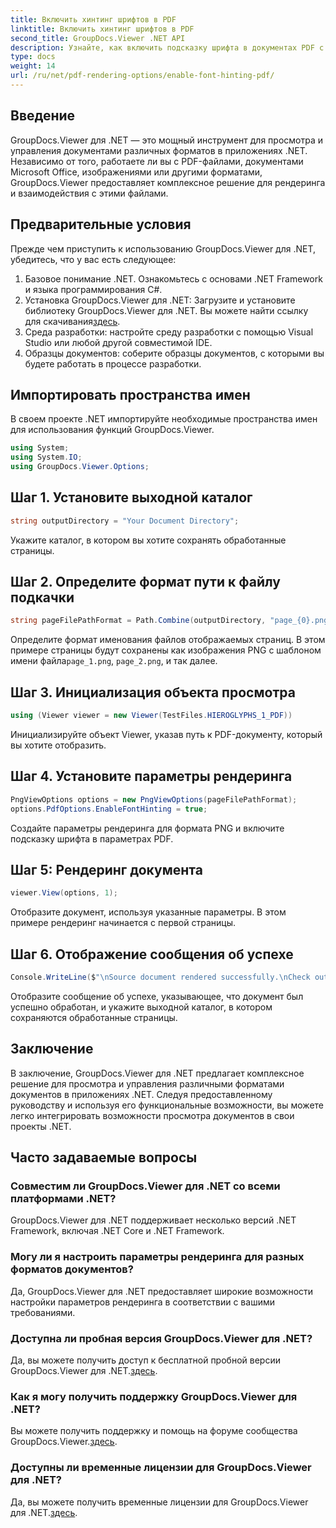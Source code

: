 ```yaml
---
title: Включить хинтинг шрифтов в PDF
linktitle: Включить хинтинг шрифтов в PDF
second_title: GroupDocs.Viewer .NET API
description: Узнайте, как включить подсказку шрифта в документах PDF с помощью GroupDocs.Viewer для .NET. Следуйте нашему пошаговому руководству для бесшовной интеграции.
type: docs
weight: 14
url: /ru/net/pdf-rendering-options/enable-font-hinting-pdf/
---
```

## Введение
GroupDocs.Viewer для .NET — это мощный инструмент для просмотра и управления документами различных форматов в приложениях .NET. Независимо от того, работаете ли вы с PDF-файлами, документами Microsoft Office, изображениями или другими форматами, GroupDocs.Viewer предоставляет комплексное решение для рендеринга и взаимодействия с этими файлами.
## Предварительные условия
Прежде чем приступить к использованию GroupDocs.Viewer для .NET, убедитесь, что у вас есть следующее:
1. Базовое понимание .NET. Ознакомьтесь с основами .NET Framework и языка программирования C#.
2.  Установка GroupDocs.Viewer для .NET: Загрузите и установите библиотеку GroupDocs.Viewer для .NET. Вы можете найти ссылку для скачивания[здесь](https://releases.groupdocs.com/viewer/net/).
3. Среда разработки: настройте среду разработки с помощью Visual Studio или любой другой совместимой IDE.
4. Образцы документов: соберите образцы документов, с которыми вы будете работать в процессе разработки.

## Импортировать пространства имен
В своем проекте .NET импортируйте необходимые пространства имен для использования функций GroupDocs.Viewer.

```csharp
using System;
using System.IO;
using GroupDocs.Viewer.Options;
```
## Шаг 1. Установите выходной каталог
```csharp
string outputDirectory = "Your Document Directory";
```
Укажите каталог, в котором вы хотите сохранять обработанные страницы.
## Шаг 2. Определите формат пути к файлу подкачки
```csharp
string pageFilePathFormat = Path.Combine(outputDirectory, "page_{0}.png");
```
 Определите формат именования файлов отображаемых страниц. В этом примере страницы будут сохранены как изображения PNG с шаблоном имени файла`page_1.png`, `page_2.png`, и так далее.
## Шаг 3. Инициализация объекта просмотра
```csharp
using (Viewer viewer = new Viewer(TestFiles.HIEROGLYPHS_1_PDF))
```
Инициализируйте объект Viewer, указав путь к PDF-документу, который вы хотите отобразить.
## Шаг 4. Установите параметры рендеринга
```csharp
PngViewOptions options = new PngViewOptions(pageFilePathFormat);
options.PdfOptions.EnableFontHinting = true;
```
Создайте параметры рендеринга для формата PNG и включите подсказку шрифта в параметрах PDF.
## Шаг 5: Рендеринг документа
```csharp
viewer.View(options, 1);
```
Отобразите документ, используя указанные параметры. В этом примере рендеринг начинается с первой страницы.
## Шаг 6. Отображение сообщения об успехе
```csharp
Console.WriteLine($"\nSource document rendered successfully.\nCheck output in {outputDirectory}.");
```
Отобразите сообщение об успехе, указывающее, что документ был успешно обработан, и укажите выходной каталог, в котором сохраняются обработанные страницы.

## Заключение
В заключение, GroupDocs.Viewer для .NET предлагает комплексное решение для просмотра и управления различными форматами документов в приложениях .NET. Следуя предоставленному руководству и используя его функциональные возможности, вы можете легко интегрировать возможности просмотра документов в свои проекты .NET.
## Часто задаваемые вопросы
### Совместим ли GroupDocs.Viewer для .NET со всеми платформами .NET?
GroupDocs.Viewer для .NET поддерживает несколько версий .NET Framework, включая .NET Core и .NET Framework.
### Могу ли я настроить параметры рендеринга для разных форматов документов?
Да, GroupDocs.Viewer для .NET предоставляет широкие возможности настройки параметров рендеринга в соответствии с вашими требованиями.
### Доступна ли пробная версия GroupDocs.Viewer для .NET?
 Да, вы можете получить доступ к бесплатной пробной версии GroupDocs.Viewer для .NET.[здесь](https://releases.groupdocs.com/).
### Как я могу получить поддержку GroupDocs.Viewer для .NET?
 Вы можете получить поддержку и помощь на форуме сообщества GroupDocs.Viewer.[здесь](https://forum.groupdocs.com/c/viewer/9).
### Доступны ли временные лицензии для GroupDocs.Viewer для .NET?
 Да, вы можете получить временные лицензии для GroupDocs.Viewer для .NET.[здесь](https://purchase.groupdocs.com/temporary-license/).